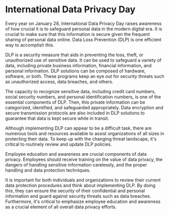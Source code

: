 # <br>International Data Privacy Day <br>

Every year on January 28, International Data Privacy Day raises awareness of how crucial it is to safeguard personal data in the modern digital era. It is crucial to 
make sure that this information is secure given the frequent sharing of personal data online. Data Loss Prevention (DLP) is one efficient way to accomplish this.

DLP is a security measure that aids in preventing the loss, theft, or unauthorized use of sensitive data. It can be used to safeguard a variety of data, including private business information, financial information, and personal information. DLP solutions can be composed of hardware, software, or both. These programs keep an eye out for security threats such as unauthorized access, data breaches, and others.

The capacity to recognize sensitive data, including credit card numbers, social security numbers, and personal identification numbers, is one of the essential components of DLP. Then, this private information can be categorized, identified, and safeguarded appropriately. Data encryption and secure transmission protocols are also included in DLP solutions to guarantee that data is kept secure while in transit.

Although implementing DLP can appear to be a difficult task, there are numerous tools and resources available to assist organizations of all sizes in protecting their data. To keep up with the changing threat landscape, it's critical to routinely review and update DLP policies.

Employee education and awareness are crucial components of data privacy. Employees should receive training on the value of data privacy, the dangers of handling sensitive information carelessly, and the proper handling and data protection techniques.

It is important for both individuals and organizations to review their current data protection procedures and think about implementing DLP. By doing this, they can ensure the security of their confidential and personal information and guard against security threats such as data breaches. Furthermore, it's critical to emphasize employee education and awareness as a crucial element of all overall data privacy efforts.
